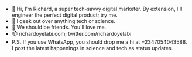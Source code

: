 - 👋 Hi, I’m Richard, a super tech-savvy digital marketer. By extension, I'll engineer the perfect digital product; try me.
- 👀 I geek out over anything tech or science.
- 💞️ We should be friends. You'll love me.
- 📫 richardoyelabi.com; twitter.com/richardoyelabi
-    P.S. If you use WhatsApp, you should drop me a hi at +2347054043588. I post the latest happenings in science and tech as status updates.

<!---
richardoyelabi/richardoyelabi is a ✨ special ✨ repository because its `README.md` (this file) appears on your GitHub profile.
You can click the Preview link to take a look at your changes.
--->
